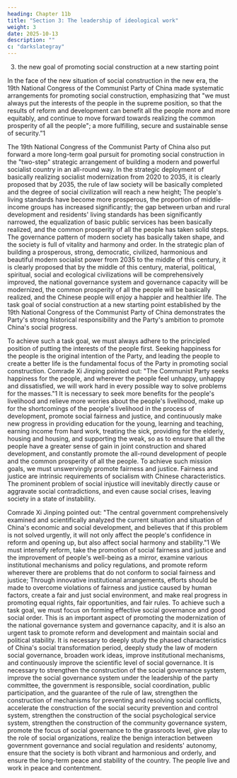 ```yaml
---
heading: Chapter 11b
title: "Section 3: The leadership of ideological work"
weight: 3
date: 2025-10-13
description: ""
c: "darkslategray"
---
```




3. the new goal of promoting social construction at a new starting point

In the face of the new situation of social construction in the new era, the 19th National Congress of
the Communist Party of China made systematic arrangements for promoting social construction,
emphasizing that "we must always put the interests of the people in the supreme position, so that
the results of reform and development can benefit all the people more and more equitably, and
continue to move forward towards realizing the common prosperity of all the people"; a more
fulfilling, secure and sustainable sense of security.”1

The 19th National Congress of the Communist Party of China also put forward a more long-term
goal pursuit for promoting social construction in the "two-step" strategic arrangement of building a
modern and powerful socialist country in an all-round way. In the strategic deployment of basically
realizing socialist modernization from 2020 to 2035, it is clearly proposed that by 2035, the rule of
law society will be basically completed and the degree of social civilization will reach a new height;
The people's living standards have become more prosperous, the proportion of middle-income
groups has increased significantly; the gap between urban and rural development and residents'
living standards has been significantly narrowed, the equalization of basic public services has been
basically realized, and the common prosperity of all the people has taken solid steps. The governance
pattern of modern society has basically taken shape, and the society is full of vitality and harmony
and order. In the strategic plan of building a prosperous, strong, democratic, civilized, harmonious
and beautiful modern socialist power from 2035 to the middle of this century, it is clearly proposed
that by the middle of this century, material, political, spiritual, social and ecological civilizations
will be comprehensively improved, the national governance system and governance capacity will
be modernized, the common prosperity of all the people will be basically realized, and the Chinese
people will enjoy a happier and healthier life.
The task goal of social construction at a new starting point established by the 19th National Congress
of the Communist Party of China demonstrates the Party's strong historical responsibility and the
Party's ambition to promote China's social progress.

To achieve such a task goal, we must always adhere to the principled position of putting the interests
of the people first. Seeking happiness for the people is the original intention of the Party, and leading
the people to create a better life is the fundamental focus of the Party in promoting social
construction. Comrade Xi Jinping pointed out: "The Communist Party seeks happiness for the
people, and wherever the people feel unhappy, unhappy and dissatisfied, we will work hard in every
possible way to solve problems for the masses."1 It is necessary to seek more benefits for the people's
livelihood and relieve more worries about the people's livelihood, make up for the shortcomings of
the people's livelihood in the process of development, promote social fairness and justice, and
continuously make new progress in providing education for the young, learning and teaching,
earning income from hard work, treating the sick, providing for the elderly, housing and housing,
and supporting the weak, so as to ensure that all the people have a greater sense of gain in joint
construction and shared development, and constantly promote the all-round development of people
and the common prosperity of all the people.
To achieve such mission goals, we must unswervingly promote fairness and justice. Fairness and
justice are intrinsic requirements of socialism with Chinese characteristics. The prominent problem
of social injustice will inevitably directly cause or aggravate social contradictions, and even cause
social crises, leaving society in a state of instability.

Comrade Xi Jinping pointed out: "The central government comprehensively examined and
scientifically analyzed the current situation and situation of China's economic and social
development, and believes that if this problem is not solved urgently, it will not only affect the
people's confidence in reform and opening up, but also affect social harmony and stability."1 We
must intensify reform, take the promotion of social fairness and justice and the improvement of
people's well-being as a mirror, examine various institutional mechanisms and policy regulations,
and promote reform wherever there are problems that do not conform to social fairness and justice;
Through innovative institutional arrangements, efforts should be made to overcome violations of
fairness and justice caused by human factors, create a fair and just social environment, and make
real progress in promoting equal rights, fair opportunities, and fair rules.
To achieve such a task goal, we must focus on forming effective social governance and good social
order. This is an important aspect of promoting the modernization of the national governance system
and governance capacity, and it is also an urgent task to promote reform and development and
maintain social and political stability. It is necessary to deeply study the phased characteristics of
China's social transformation period, deeply study the law of modern social governance, broaden
work ideas, improve institutional mechanisms, and continuously improve the scientific level of
social governance. It is necessary to strengthen the construction of the social governance system,
improve the social governance system under the leadership of the party committee, the government
is responsible, social coordination, public participation, and the guarantee of the rule of law,
strengthen the construction of mechanisms for preventing and resolving social conflicts, accelerate
the construction of the social security prevention and control system, strengthen the construction of
the social psychological service system, strengthen the construction of the community governance
system, promote the focus of social governance to the grassroots level, give play to the role of social
organizations, realize the benign interaction between government governance and social regulation
and residents' autonomy, ensure that the society is both vibrant and harmonious and orderly, and
ensure the long-term peace and stability of the country. The people live and work in peace and
contentment.

